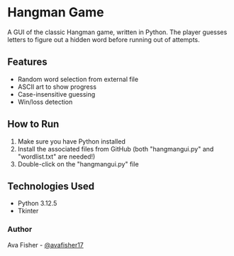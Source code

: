 # Hangman Game

A GUI of the classic Hangman game, written in Python. The player guesses letters to figure out a hidden word before running out of attempts.

## Features

- Random word selection from external file
- ASCII art to show progress
- Case-insensitive guessing
- Win/loss detection

## How to Run

1. Make sure you have Python installed
2. Install the associated files from GitHub (both "hangmangui.py" and "wordlist.txt" are needed!)
3. Double-click on the "hangmangui.py" file

## Technologies Used
- Python 3.12.5
- Tkinter

### Author
Ava Fisher - [@avafisher17](https://github.com/avafisher17)


